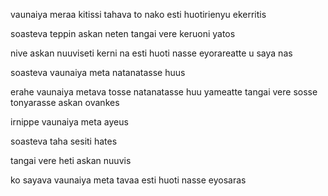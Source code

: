 vaunaiya meraa kitissi tahava to nako esti huotirienyu ekerritis

soasteva teppin askan neten tangai vere keruoni yatos

nive askan nuuviseti kerni na esti huoti nasse eyorareatte u saya nas

soasteva vaunaiya meta natanatasse huus

erahe vaunaiya metava tosse natanatasse huu yameatte tangai vere sosse tonyarasse askan ovankes

irnippe vaunaiya meta ayeus

soasteva taha sesiti hates

tangai vere heti askan nuuvis

ko sayava vaunaiya meta tavaa esti huoti nasse eyosaras

